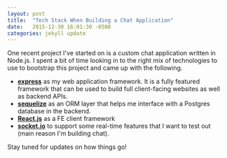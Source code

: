 ```yaml
---
layout: post
title:  "Tech Stack When Building a Chat Application"
date:   2015-12-30 16:01:30 -0500
categories: jekyll update
---
```

One recent project I've started on is a custom chat application written in Node.js. I spent a bit of time looking in to the right mix of technologies to use to bootstrap this project and came up with the following.

* **[express](http://expressjs.com/)** as my web application framework. It is a fully featured framework that can be used to build full client-facing websites as well as backend APIs. 
* **[sequelize](http://docs.sequelizejs.com/en/latest/)** as an ORM layer that helps me interface with a Postgres database in the backend.
* **[React.js](https://facebook.github.io/react/)** as a FE client framework
* **[socket.io](https://socket.io)** to support some real-time features that I want to test out (main reason I'm building chat). 

Stay tuned for updates on how things go!
